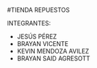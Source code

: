 #TIENDA REPUESTOS

INTEGRANTES:
- JESÚS PÉREZ
- BRAYAN VICENTE
- KEVIN MENDOZA AVILEZ
- BRAYAN SAID AGRESOTT
